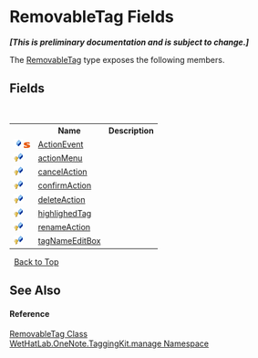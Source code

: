 # RemovableTag Fields
 _**\[This is preliminary documentation and is subject to change.\]**_

The <a href="ef583703-d11c-ba42-c90f-7c19350d1e2b.md">RemovableTag</a> type exposes the following members.


## Fields
&nbsp;<table><tr><th></th><th>Name</th><th>Description</th></tr><tr><td>![Public field](media/pubfield.gif "Public field")![Static member](media/static.gif "Static member")</td><td><a href="2ea302e4-91a1-7df2-3a08-78a9951d288e.md">ActionEvent</a></td><td /></tr><tr><td>![Protected field](media/protfield.gif "Protected field")</td><td><a href="dee79e7a-19c2-bd67-5d02-9a59dd775d32.md">actionMenu</a></td><td /></tr><tr><td>![Protected field](media/protfield.gif "Protected field")</td><td><a href="89953aa1-c552-8e51-818c-9e04941c9022.md">cancelAction</a></td><td /></tr><tr><td>![Protected field](media/protfield.gif "Protected field")</td><td><a href="c58f1eb8-723b-eaf4-c1e0-ebc2d1b9e373.md">confirmAction</a></td><td /></tr><tr><td>![Protected field](media/protfield.gif "Protected field")</td><td><a href="f877f8e7-9cda-7549-fc83-66ee57d91e17.md">deleteAction</a></td><td /></tr><tr><td>![Protected field](media/protfield.gif "Protected field")</td><td><a href="23015ee9-451a-68e1-2d87-a3753a6c4550.md">highlighedTag</a></td><td /></tr><tr><td>![Protected field](media/protfield.gif "Protected field")</td><td><a href="fc7e6e2f-01a9-8f3e-afe4-9ae88d2a924b.md">renameAction</a></td><td /></tr><tr><td>![Protected field](media/protfield.gif "Protected field")</td><td><a href="d54850af-9dd5-158a-8719-e3a81328e428.md">tagNameEditBox</a></td><td /></tr></table>&nbsp;
<a href="#removabletag-fields">Back to Top</a>

## See Also


#### Reference
<a href="ef583703-d11c-ba42-c90f-7c19350d1e2b.md">RemovableTag Class</a><br /><a href="6c09c3a7-2ecd-33d5-2ed0-acefd996500f.md">WetHatLab.OneNote.TaggingKit.manage Namespace</a><br />